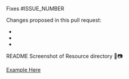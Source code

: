 Fixes #ISSUE_NUMBER

Changes proposed in this pull request:

- 

- 

- 

README Screenshot of Resource directory 📸📷

[Example Here](https://rawcdn.githack.com/Novvum/fullstack-cafe/cc610d27426ec716def0fb8a4f6050f6a59ff7ba/assets/readme_example.png)
